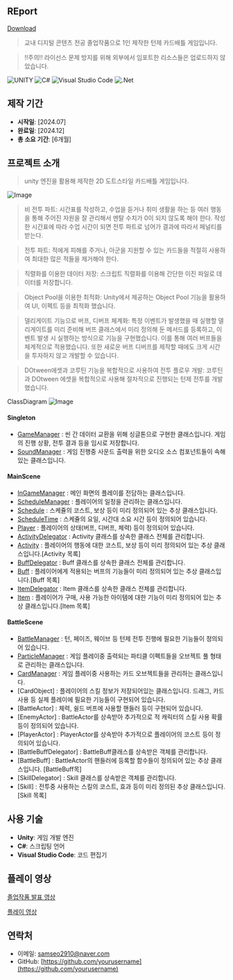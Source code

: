 ## REport
[Download](http://naver.me/5chP9WDr)
> 교내 디지털 콘텐츠 전공 졸업작품으로 1인 제작한 턴제 카드배틀 게임입니다.

> !!주의!! 라이선스 문제 방지를 위해 외부에서 임포트한 리소스들은 업로드하지 않았습니다.


![UNITY](https://img.shields.io/badge/UNITY-000000.svg?&style=for-the-badge&logo=unity&logoColor=white)
![C#](https://img.shields.io/badge/c%23-%23239120.svg?style=for-the-badge&logo=csharp&logoColor=white)
![Visual Studio Code](https://img.shields.io/badge/Visual%20Studio%20Code-007ACC.svg?&style=for-the-badge&logo=Visual%20Studio%20Code&logoColor=white)
![.Net](https://img.shields.io/badge/.NET-5C2D91?style=for-the-badge&logo=.net&logoColor=white)

## 제작 기간

- **시작일**: [2024.07] 
- **완료일**: [2024.12]  
- **총 소요 기간**: [6개월]

## 프로젝트 소개

>unity 엔진을 활용해 제작한 2D 도트스타일 카드배틀 게임입니다.

![Image](https://github.com/user-attachments/assets/19bd64c3-d340-4d19-9c50-1dccafb80db3)

> 비 전투 파트: 시간표를 작성하고, 수업을 듣거나 취미 생활을 하는 등 여러 행동을 통해 주어진 자원을 잘 관리해서 멘탈 수치가 0이 되지 않도록 해야 한다. 작성한 시간표에 따라 수업 시간이 되면 전투 파트로 넘어가 결과에 따라서 페널티를 받는다.

> 전투 파트: 적에게 피해를 주거나, 아군을 지원할 수 있는 카드들을 적절히 사용하여 최대한 많은 적들을 제거해야 한다.


> 직렬화를 이용한 데이터 저장: 스크립트 직렬화를 이용해 간단한 이진 파일로 데이터를 저장합니다.

> Object Pool을 이용한 최적화: Unity에서 제공하는 Object Pool 기능을 활용하여 UI, 이펙트 등을 최적화 했습니다.

> 델리게이트 기능으로 버프, 디버프 체계화: 특정 이벤트가 발생했을 때 실행할 델리게이트를 미리 준비해 버프 클래스에서 미리 정의해 둔 메서드를 등록하고, 이벤트 발생 시 실행하는 방식으로 기능을 구현했습니다. 이를 통해 여러 버프들을 체계적으로 적용했습니다. 또한 새로운 버프 디버프를 제작할 때에도 크게 시간을 투자하지 않고 개발할 수 있습니다.

> DOtween에셋과 코루틴 기능을 복합적으로 사용하여 전투 플로우 개발: 코루틴과 DOtween 에셋을 복합적으로 사용해 절차적으로 진행되는 턴제 전투를 개발했습니다.

ClassDiagram
![Image](https://github.com/user-attachments/assets/ea93f4a2-3038-40b1-918b-914fe0d361f3)
#### Singleton
- [GameManager](https://github.com/ISiwooI/REport/blob/master/Assets/scripts/Singletons/GameManager.cs)         : 씬 간 데이터 교환을 위해 싱글톤으로 구현한 클래스입니다. 게임의 진행 상황, 전투 결과 등을 임시로 저장합니다.
- [SoundManager](https://github.com/ISiwooI/REport/blob/master/Assets/scripts/Singletons/SoundManager.cs)        : 게임 진행중 사운드 출력을 위한 오디오 소스 컴포넌트들이 속해있는 클래스입니다.
#### MainScene
- [InGameManager](https://github.com/ISiwooI/REport/blob/master/Assets/scripts/InGame/InGameManager.cs)       : 메인 화면의 플레이를 전담하는 클래스입니다.
- [ScheduleManager](https://github.com/ISiwooI/REport/blob/master/Assets/scripts/InGame/ScheduleManager.cs)     : 플레이어의 일정을 관리하는 클래스입니다. 
- [Schedule](https://github.com/ISiwooI/REport/blob/master/Assets/scripts/InGame/Schedule.cs)            : 스케쥴의 코스트, 보상 등이 미리 정의되어 있는 추상 클래스입니다.
- [ScheduleTime](https://github.com/ISiwooI/REport/blob/master/Assets/scripts/InGame/Schedule.cs)        : 스케쥴의 요일, 시간대 소요 시간 등이 정의되어 있습니다.
- [Player](https://github.com/ISiwooI/REport/blob/master/Assets/scripts/GamePlay/Player.cs)              : 플레이어의 상태(버프, 디버프, 체력) 등이 정의되어 있습니다.
- [ActivityDelegator](https://github.com/ISiwooI/REport/blob/master/Assets/scripts/AutoGenerated/Activity/ActivityDeligator.cs)   : Activity 클래스를 상속한 클래스 전체를 관리합니다.
- [Activity](https://github.com/ISiwooI/REport/blob/master/Assets/scripts/AutoGenerated/Activity/Activity.cs)            : 플레이어의 행동에 대한 코스트, 보상 등이 미리 정의되어 있는 추상 클래스입니다.[Activity 목록]
- [BuffDelegator](https://github.com/ISiwooI/REport/blob/master/Assets/scripts/AutoGenerated/Buff/BuffDeligator.cs)       : Buff 클래스를 상속한 클래스 전체를 관리합니다.
- [Buff](https://github.com/ISiwooI/REport/blob/master/Assets/scripts/AutoGenerated/Buff/Buff.cs)                : 플레이어에게 적용되는 버프의 기능들이 미리 정의되어 있는 추상 클래스입니다.[Buff 목록]
- [ItemDelegator](https://github.com/ISiwooI/REport/blob/master/Assets/scripts/AutoGenerated/Item/ItemDeligator.cs)       : Item 클래스를 상속한 클래스 전체를 관리합니다.
- [Item](https://github.com/ISiwooI/REport/blob/master/Assets/scripts/AutoGenerated/Item/Item.cs)                : 플레이어가 구매, 사용 가능한 아이템에 대한 기능이 미리 정의되어 있는 추상 클래스입니다.[Item 목록]
#### BattleScene
- [BattleManager](https://github.com/ISiwooI/REport/blob/master/Assets/scripts/BattleScene/Managers/BattleManager.cs)       : 턴, 페이즈, 웨이브 등 턴제 전투 진행에 필요한 기능들이 정의되어 있습니다.
- [ParticleManager](https://github.com/ISiwooI/REport/blob/master/Assets/scripts/BattleScene/Managers/ParticleManager.cs)     : 게임 플레이중 출력되는 파티클 이펙트들을 오브젝트 풀 형태로 관리하는 클래스입니다.
- [CardManager](https://github.com/ISiwooI/REport/blob/master/Assets/scripts/BattleScene/Managers/CardManager.cs)         : 게임 플레이중 사용하는 카드 오브젝트들을 관리하는 클래스입니다.
- [CardObject]          : 플레이어의 스킬 정보가 저장되어있는 클래스입니다. 드래그, 카드 사용 등 실제 플레이에 필요한 기능들이 구현되어 있습니다.
- [BattleActor]         : 체력, 쉴드 버프에 사용할 핸들러 등이 구현되어 있습니다.
- [EnemyActor]          : BattleActor를 상속받아 추가적으로 적 캐릭터의 스킬 사용 확률 등이 정의되어 있습니다.
- [PlayerActor]         : PlayerActor를 상속받아 추가적으로 플레이어의 코스트 등이 정의되어 있습니다.
- [BattleBuffDelegator] : BattleBuff클래스를 상속받은 객체를 관리합니다.
- [BattleBuff]          : BattleActor의 핸들러에 등록할 함수들이 정의되어 있는 추상 클래스입니다. [BattleBuff목]
- [SkillDelegator]      : Skill 클래스를 상속받은 객체를 관리합니다.
- [Skill]               : 전투중 사용하는 스킬의 코스트, 효과 등이 미리 정의된 추상 클래스입니다. [Skill 목록]

## 사용 기술

- **Unity**: 게임 개발 엔진
- **C#**: 스크립팅 언어
- **Visual Studio Code**: 코드 편집기


## 플레이 영상
[졸업작품 발표 영상](https://www.youtube.com/watch?v=YH6nIo2rzRU)

[플레이 영상](https://youtu.be/LoSdjV8fUqM)

## 연락처

- 이메일: [samseo2910@naver.com](mailto:samseo2910@naver.com)
- GitHub: [https://github.com/yourusername](https://github.com/yourusername)

